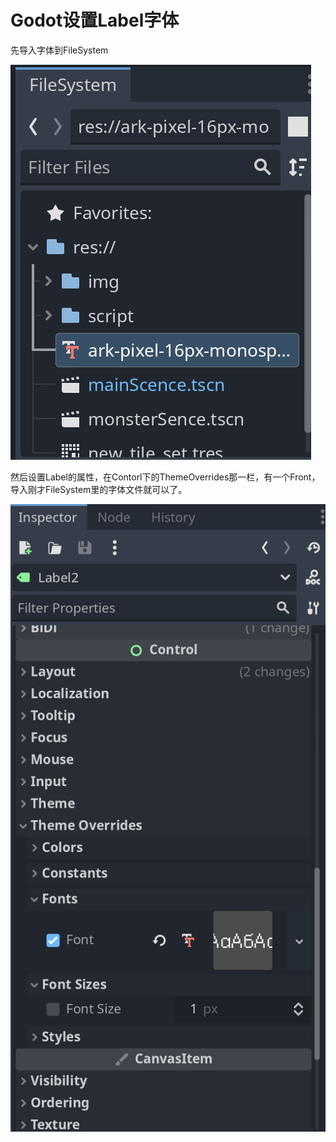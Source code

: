 # Godot设置Label字体

先导入字体到FileSystem

![alt text](image.png)

然后设置Label的属性，在Contorl下的ThemeOverrides那一栏，有一个Front，导入刚才FileSystem里的字体文件就可以了。

![alt text](image-1.png)